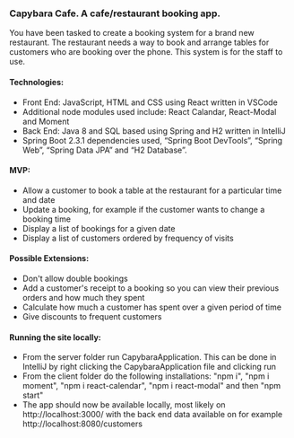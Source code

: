 ### Capybara Cafe. A cafe/restaurant booking app.



You have been tasked to create a booking system for a brand new restaurant. The restaurant needs a way to book and arrange tables for customers who are booking over the phone. This system is for the staff to use.


#### Technologies:

* Front End: JavaScript, HTML and CSS using React written in VSCode
* Additional node modules used include: React Calandar, React-Modal and Moment
* Back End: Java 8 and SQL based using Spring and H2 written in IntelliJ
* Spring Boot 2.3.1 dependencies used, “Spring Boot DevTools”, “Spring Web”, “Spring Data JPA” and “H2 Database”.




#### MVP:


* Allow a customer to book a table at the restaurant for a particular time and date
* Update a booking, for example if the customer wants to change a booking time
* Display a list of bookings for a given date
* Display a list of customers ordered by frequency of visits




#### Possible Extensions:


* Don't allow double bookings
* Add a customer's receipt to a booking so you can view their previous orders and how much they spent
* Calculate how much a customer has spent over a given period of time
* Give discounts to frequent customers



#### Running the site locally:


* From the server folder run CapybaraApplication.  This can be done in IntelliJ by right clicking the CapybaraApplication file and clicking run
* From the client folder do the following installations:  "npm i", "npm i moment", "npm i react-calendar", "npm i react-modal" and then "npm start"
* The app should now be available locally, most likely on http://localhost:3000/ with the back end data available on for example http://localhost:8080/customers

